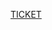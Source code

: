 <!-- Include a list of all tickets being deployed -->
[TICKET](ticket.io/###)

<!-- Applies to merges to the master branch -->
